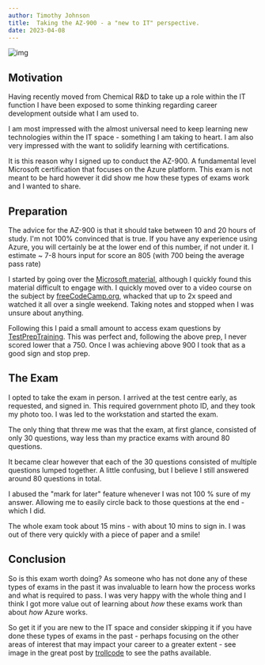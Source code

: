 ```yaml
---
author: Timothy Johnson
title:  Taking the AZ-900 - a "new to IT" perspective.  
date: 2023-04-08
---
```




<a id="orgf0f6dc1"></a>




![img](/img/exam.png)



<a id="orgbeae33a"></a>

## Motivation 

Having recently moved from Chemical R&D to take up a role within the IT function I have been exposed to some thinking regarding career development outside what I am used to.

I am most impressed with the almost universal need to keep learning new technologies within the IT space - something I am taking to heart. I am also very impressed with the want to solidify learning with certifications.

It is this reason why I signed up to conduct the AZ-900. A fundamental level Microsoft certification that focuses on the Azure platform. This exam is not meant to be hard however it did show me how these types of exams work and I wanted to share.


<a id="orga832739"></a>

## Preparation

The advice for the AZ-900 is that it should take between 10 and 20 hours of study. I'm not 100% convinced that is true. If you have any experience using Azure, you will certainly be at the lower end of this number, if not under it. I estimate ~ 7-8 hours input for score an 805 (with 700 being the average pass rate)

I started by going over the [Microsoft material](https://learn.microsoft.com/en-us/certifications/exams/az-900/#two-ways-to-prepare), although I quickly found this material difficult to engage with. I quickly moved over to a video course on the subject by [freeCodeCamp.org](https://www.youtube.com/watch?v=NKEFWyqJ5XA), whacked that up to 2x speed and watched it all over a single weekend. Taking notes and stopped when I was unsure about anything.

Following this I paid a small amount to access exam questions by [TestPrepTraining](https://www.testpreptraining.com/microsoft-azure-fundamentals-az-900-free-practice-test). This was perfect and, following the above prep, I never scored lower that a 750. Once I was achieving above 900 I took that as a good sign and stop prep.


<a id="org6b0c912"></a>

## The Exam

I opted to take the exam in person. I arrived at the test centre early, as requested, and signed in. This required government photo ID, and they took my photo too.  I was led to the workstation and started the exam. 

The only thing that threw me was that the exam, at first glance, consisted of only 30 questions, way less than my practice exams with around 80 questions.

It became clear however that each of the 30 questions consisted of multiple questions lumped together. A little confusing, but I believe I still answered around 80 questions in total.

I abused the "mark for later" feature whenever I was not 100 % sure of my answer. Allowing me to easily circle back to those questions at the end - which I did.

The whole exam took about 15 mins - with about 10 mins to sign in. I was out of there very quickly with a piece of paper and a smile!


<a id="orga0e936f"></a>

## Conclusion

So is this exam worth doing? As someone who has not done any of these types of exams in the past it was invaluable to learn how the process works and what is required to pass. I was very happy with the whole thing and I think I got more value out of learning about *how* these exams work than about *how* Azure works.

So get it if you are new to the IT space and consider skipping it if you have done these types of exams in the past - perhaps focusing on the other areas of interest that may impact your career to a greater extent - see image in the great post by [trollcode](http://www.trollcode.no/blog/2020-02-02-azure-certification-changes/) to see the paths available.

